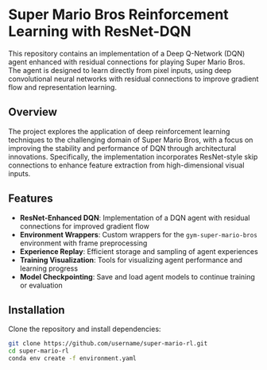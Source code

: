 # Super Mario Bros Reinforcement Learning with ResNet-DQN

This repository contains an implementation of a Deep Q-Network (DQN) agent enhanced with residual connections for playing Super Mario Bros. The agent is designed to learn directly from pixel inputs, using deep convolutional neural networks with residual connections to improve gradient flow and representation learning.

## Overview

The project explores the application of deep reinforcement learning techniques to the challenging domain of Super Mario Bros, with a focus on improving the stability and performance of DQN through architectural innovations. Specifically, the implementation incorporates ResNet-style skip connections to enhance feature extraction from high-dimensional visual inputs.

## Features

- **ResNet-Enhanced DQN**: Implementation of a DQN agent with residual connections for improved gradient flow
- **Environment Wrappers**: Custom wrappers for the `gym-super-mario-bros` environment with frame preprocessing
- **Experience Replay**: Efficient storage and sampling of agent experiences
- **Training Visualization**: Tools for visualizing agent performance and learning progress
- **Model Checkpointing**: Save and load agent models to continue training or evaluation

## Installation

Clone the repository and install dependencies:

```bash
git clone https://github.com/username/super-mario-rl.git
cd super-mario-rl
conda env create -f environment.yaml
```
